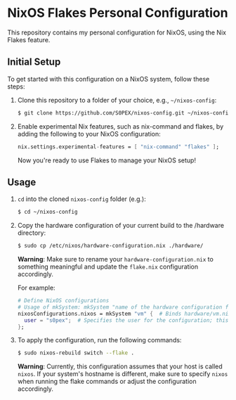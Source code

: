 # NixOS Flakes Personal Configuration

This repository contains my personal configuration for NixOS, using the Nix Flakes feature.

## Initial Setup

To get started with this configuration on a NixOS system, follow these steps:

1. Clone this repository to a folder of your choice, e.g., `~/nixos-config`:

   ```bash
   $ git clone https://github.com/S0PEX/nixos-config.git ~/nixos-config
   ```

2. Enable experimental Nix features, such as nix-command and flakes, by adding the following to your NixOS configuration:
   ```nix
   nix.settings.experimental-features = [ "nix-command" "flakes" ];
   ```
   Now you're ready to use Flakes to manage your NixOS setup!

## Usage

1. `cd` into the cloned `nixos-config` folder (e.g.):

   ```bash
   $ cd ~/nixos-config
   ```

2. Copy the hardware configuration of your current build to the /hardware directory:

   ```bash
   $ sudo cp /etc/nixos/hardware-configuration.nix ./hardware/
   ```

   **Warning**: Make sure to rename your `hardware-configuration.nix` to something meaningful and update the `flake.nix` configuration accordingly.

   For example:

   ```nix
   # Define NixOS configurations
   # Usage of mkSystem: mkSystem "name of the hardware configuration file under hardware/"
   nixosConfigurations.nixos = mkSystem "vm" {  # Binds hardware/vm.nix to this configuration
     user = "s0pex";  # Specifies the user for the configuration; this option is used to load the configs from users/user
   };
   ```

3. To apply the configuration, run the following commands:
   ```bash
   $ sudo nixos-rebuild switch --flake .
   ```
   **Warning**: Currently, this configuration assumes that your host is called `nixos`. If your system's hostname is different, make sure to specify `nixos` when running the flake commands or adjust the configuration accordingly.
